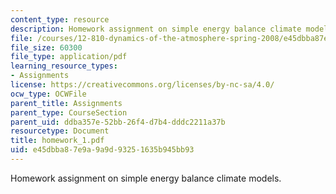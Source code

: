 ```yaml
---
content_type: resource
description: Homework assignment on simple energy balance climate models.
file: /courses/12-810-dynamics-of-the-atmosphere-spring-2008/e45dbba87e9a9a9d93251635b945bb93_homework_1.pdf
file_size: 60300
file_type: application/pdf
learning_resource_types:
- Assignments
license: https://creativecommons.org/licenses/by-nc-sa/4.0/
ocw_type: OCWFile
parent_title: Assignments
parent_type: CourseSection
parent_uid: ddba357e-52bb-26f4-d7b4-dddc2211a37b
resourcetype: Document
title: homework_1.pdf
uid: e45dbba8-7e9a-9a9d-9325-1635b945bb93
---
```

Homework assignment on simple energy balance climate models.